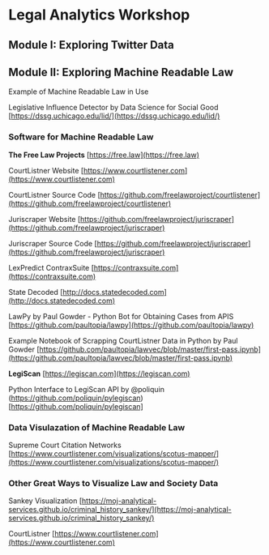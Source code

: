 # Legal Analytics Workshop

## Module I: Exploring Twitter Data


## Module II: Exploring Machine Readable Law

Example of Machine Readable Law in Use

Legislative Influence Detector by Data Science for Social Good
[https://dssg.uchicago.edu/lid/](https://dssg.uchicago.edu/lid/)

### Software for Machine Readable Law

**The Free Law Projects**
[https://free.law](https://free.law)

CourtListner Website
[https://www.courtlistener.com](https://www.courtlistener.com)

CourtListner Source Code
[https://github.com/freelawproject/courtlistener](https://github.com/freelawproject/courtlistener)

Juriscraper Website
[https://github.com/freelawproject/juriscraper](https://github.com/freelawproject/juriscraper)

Juriscraper Source Code
[https://github.com/freelawproject/juriscraper](https://github.com/freelawproject/juriscraper)

LexPredict ContraxSuite
[https://contraxsuite.com](https://contraxsuite.com)

State Decoded
[http://docs.statedecoded.com](http://docs.statedecoded.com)

LawPy by Paul Gowder - Python Bot for Obtaining Cases from APIS
[https://github.com/paultopia/lawpy](https://github.com/paultopia/lawpy)

Example Notebook of Scrapping CourtListner Data in Python by Paul Gowder
[https://github.com/paultopia/lawvec/blob/master/first-pass.ipynb](https://github.com/paultopia/lawvec/blob/master/first-pass.ipynb)

**LegiScan**
[https://legiscan.com](https://legiscan.com)

Python Interface to LegiScan API by @poliquin
(https://github.com/poliquin/pylegiscan)[https://github.com/poliquin/pylegiscan]

### Data Visulazation of Machine Readable Law
Supreme Court Citation Networks
[https://www.courtlistener.com/visualizations/scotus-mapper/](https://www.courtlistener.com/visualizations/scotus-mapper/)

### Other Great Ways to Visualize Law and Society Data

Sankey Visualization
[https://moj-analytical-services.github.io/criminal_history_sankey/](https://moj-analytical-services.github.io/criminal_history_sankey/)

CourtListner
[https://www.courtlistener.com](https://www.courtlistener.com)
